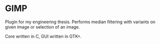 # GIMP
Plugin for my engineering thesis. Performs median filtering with variants on given image or selection of an image.

Core written in C, GUI written in GTK+.
